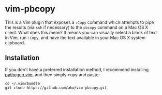 vim-pbcopy
==========
This is a Vim plugin that exposes a `:Copy` command which attempts to pipe
the results (via `ssh` if necessary) to the `pbcopy` command on a Mac OS X
client. What does this mean? It means you can visually select a block of
text in Vim, run `:Copy`, and have the text available in your Mac OS X
system clipboard.

Installation
------------
If you don't have a preferred installation method, I recommend
installing [pathogen.vim](https://github.com/tpope/vim-pathogen), and
then simply copy and paste:

    cd ~/.vim/bundle
    git clone https://github.com/ahw/vim-pbcopy.git

